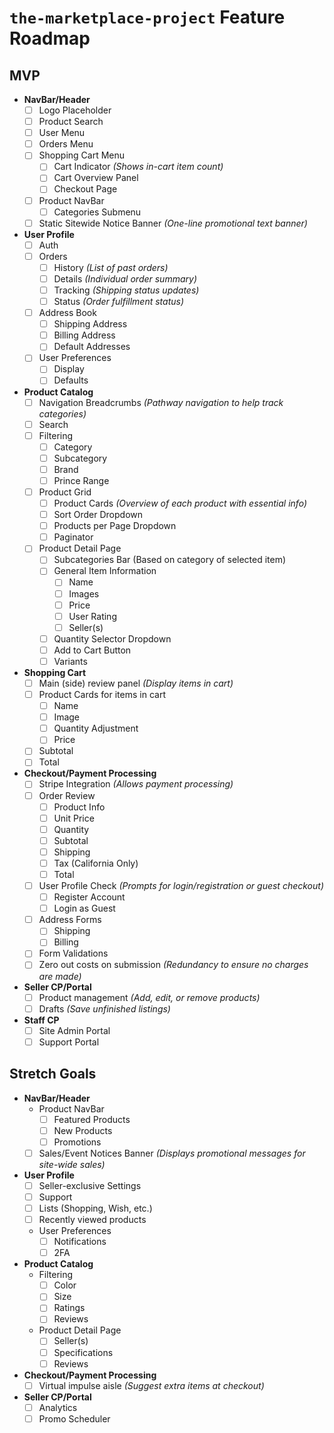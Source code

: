# `the-marketplace-project` Feature Roadmap

## MVP

- **NavBar/Header**
  - [ ] Logo Placeholder
  - [ ] Product Search
  - [ ] User Menu
  - [ ] Orders Menu
  - [ ] Shopping Cart Menu
    - [ ] Cart Indicator _(Shows in-cart item count)_
    - [ ] Cart Overview Panel
    - [ ] Checkout Page
  - [ ] Product NavBar
    - [ ] Categories Submenu
  - [ ] Static Sitewide Notice Banner _(One-line promotional text banner)_

- **User Profile**
  - [ ] Auth
  - [ ] Orders
    - [ ] History _(List of past orders)_
    - [ ] Details _(Individual order summary)_
    - [ ] Tracking _(Shipping status updates)_
    - [ ] Status _(Order fulfillment status)_
  - [ ] Address Book
    - [ ] Shipping Address
    - [ ] Billing Address
    - [ ] Default Addresses
  - [ ] User Preferences
    - [ ] Display
    - [ ] Defaults

- **Product Catalog**
  - [ ] Navigation Breadcrumbs _(Pathway navigation to help track categories)_
  - [ ] Search
  - [ ] Filtering
    - [ ] Category
    - [ ] Subcategory
    - [ ] Brand
    - [ ] Prince Range
  - [ ] Product Grid
    - [ ] Product Cards _(Overview of each product with essential info)_
    - [ ] Sort Order Dropdown
    - [ ] Products per Page Dropdown
    - [ ] Paginator
  - [ ] Product Detail Page
    - [ ] Subcategories Bar (Based on category of selected item)
    - [ ] General Item Information
      - [ ] Name
      - [ ] Images
      - [ ] Price
      - [ ] User Rating
      - [ ] Seller(s)
    - [ ] Quantity Selector Dropdown
    - [ ] Add to Cart Button
    - [ ] Variants

- **Shopping Cart**
  - [ ] Main (side) review panel _(Display items in cart)_
  - [ ] Product Cards for items in cart
    - [ ] Name
    - [ ] Image
    - [ ] Quantity Adjustment
    - [ ] Price
  - [ ] Subtotal
  - [ ] Total

- **Checkout/Payment Processing**
  - [ ] Stripe Integration _(Allows payment processing)_
  - [ ] Order Review
    - [ ] Product Info
    - [ ] Unit Price
    - [ ] Quantity
    - [ ] Subtotal
    - [ ] Shipping
    - [ ] Tax (California Only)
    - [ ] Total
  - [ ] User Profile Check _(Prompts for login/registration or guest checkout)_
    - [ ] Register Account
    - [ ] Login as Guest
  - [ ] Address Forms
    - [ ] Shipping
    - [ ] Billing
  - [ ] Form Validations
  - [ ] Zero out costs on submission _(Redundancy to ensure no charges are made)_

- **Seller CP/Portal**
  - [ ] Product management _(Add, edit, or remove products)_
  - [ ] Drafts _(Save unfinished listings)_

- **Staff CP**
  - [ ] Site Admin Portal
  - [ ] Support Portal

## Stretch Goals

- **NavBar/Header**
  - Product NavBar
    - [ ] Featured Products
    - [ ] New Products
    - [ ] Promotions
  - [ ] Sales/Event Notices Banner _(Displays promotional messages for site-wide sales)_

- **User Profile**
  - [ ] Seller-exclusive Settings
  - [ ] Support
  - [ ] Lists (Shopping, Wish, etc.)
  - [ ] Recently viewed products
  - User Preferences
    - [ ] Notifications
    - [ ] 2FA

- **Product Catalog**
  - Filtering
    - [ ] Color
    - [ ] Size
    - [ ] Ratings
    - [ ] Reviews
  - Product Detail Page
    - [ ] Seller(s)
    - [ ] Specifications
    - [ ] Reviews

- **Checkout/Payment Processing**
  - [ ] Virtual impulse aisle _(Suggest extra items at checkout)_

- **Seller CP/Portal**
  - [ ] Analytics
  - [ ] Promo Scheduler
